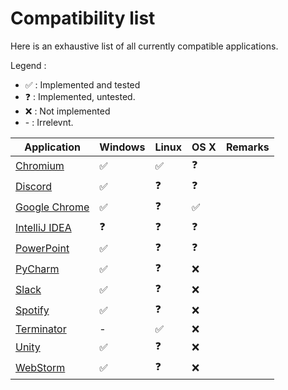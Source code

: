 # Compatibility list

Here is an exhaustive list of all currently compatible applications.

Legend :

- ✅ : Implemented and tested
- ❓ : Implemented, untested.
- ❌ : Not implemented
- \- : Irrelevnt.

| Application 	| Windows 	| Linux 	| OS X 	| Remarks 	|
|-------------	|---------	|-------	|------	|---------	|
| [Chromium](https://www.chromium.org/getting-involved/download-chromium)   | ✅ | ✅ | ❓ | |
| [Discord](https://discordapp.com)                                         | ✅ | ❓ | ❓ | |
| [Google Chrome](https://www.google.fr/chrome/browser/desktop)             | ✅ | ❓ | ✅ | |
| [IntelliJ IDEA](https://www.jetbrains.com/idea)                           | ❓ | ❓ | ❓ | |
| [PowerPoint](http://office.microsoft.com/powerpoint)                      | ✅ | ❓ | ❓ | |
| [PyCharm](https://www.jetbrains.com/pycharm)                              | ✅ | ❓ | ❌ | |
| [Slack](https://slack.com)                                                | ✅ | ❓ | ❌ | |
| [Spotify](https://www.spotify.com)                                        | ✅ | ❓ | ❌ | |
| [Terminator](https://gnometerminator.blogspot.ch)                         | -  | ✅ | ❌ | |
| [Unity](https://unity3d.com)                                              | ✅ | ❓ | ❌ | |
| [WebStorm](https://www.jetbrains.com/webstorm)                            | ✅ | ❓ | ❌ | |

